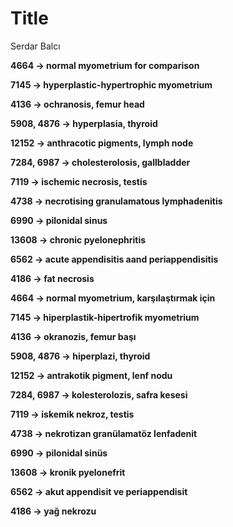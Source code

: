 # Title
Serdar Balcı

**4664 → normal myometrium for comparison**

**7145 → hyperplastic-hypertrophic myometrium**

**4136 → ochranosis, femur head**

**5908, 4876 → hyperplasia, thyroid**

**12152 → anthracotic pigments, lymph node**

**7284, 6987 → cholesterolosis, gallbladder**

**7119 → ischemic necrosis, testis**

**4738 → necrotising granulamatous lymphadenitis**

**6990 → pilonidal sinus**

**13608 → chronic pyelonephritis**

**6562 → acute appendisitis aand periappendisitis**

**4186 → fat necrosis**

**4664 → normal myometrium, karşılaştırmak için**

**7145 → hiperplastik-hipertrofik myometrium**

**4136 → okranozis, femur başı**

**5908, 4876 → hiperplazi, thyroid**

**12152 → antrakotik pigment, lenf nodu**

**7284, 6987 → kolesterolozis, safra kesesi**

**7119 → iskemik nekroz, testis**

**4738 → nekrotizan granülamatöz lenfadenit**

**6990 → pilonidal sinüs**

**13608 → kronik pyelonefrit**

**6562 → akut appendisit ve periappendisit**

**4186 → yağ nekrozu**
